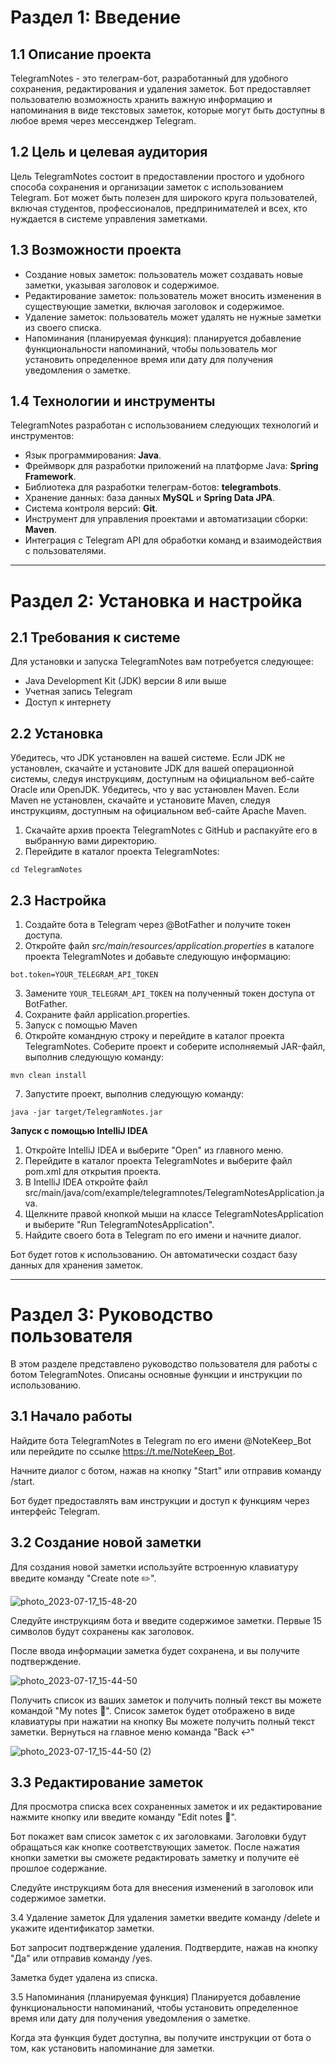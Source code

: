# Раздел 1: Введение
## 1.1 Описание проекта
TelegramNotes - это телеграм-бот, разработанный для удобного сохранения, редактирования и удаления заметок. Бот предоставляет пользователю возможность хранить важную информацию и напоминания в виде текстовых заметок, которые могут быть доступны в любое время через мессенджер Telegram.

## 1.2 Цель и целевая аудитория
Цель TelegramNotes состоит в предоставлении простого и удобного способа сохранения и организации заметок с использованием Telegram. Бот может быть полезен для широкого круга пользователей, включая студентов, профессионалов, предпринимателей и всех, кто нуждается в системе управления заметками.

## 1.3 Возможности проекта
* Создание новых заметок: пользователь может создавать новые заметки, указывая заголовок и содержимое.
* Редактирование заметок: пользователь может вносить изменения в существующие заметки, включая заголовок и содержимое.
* Удаление заметок: пользователь может удалять не нужные заметки из своего списка.
* Напоминания (планируемая функция): планируется добавление функциональности напоминаний, чтобы пользователь мог установить определенное время или дату для получения уведомления о заметке.

## 1.4 Технологии и инструменты
TelegramNotes разработан с использованием следующих технологий и инструментов:

* Язык программирования: **Java**.
* Фреймворк для разработки приложений на платформе Java: **Spring Framework**.
* Библиотека для разработки телеграм-ботов: **telegrambots**.
* Хранение данных: база данных **MySQL** и **Spring Data JPA**.
* Система контроля версий: **Git**.
* Инструмент для управления проектами и автоматизации сборки: **Maven**.
* Интеграция с Telegram API для обработки команд и взаимодействия с пользователями.

________________________________________________________________________________________________

# Раздел 2: Установка и настройка
## 2.1 Требования к системе
Для установки и запуска TelegramNotes вам потребуется следующее:
* Java Development Kit (JDK) версии 8 или выше
* Учетная запись Telegram
* Доступ к интернету
## 2.2 Установка
Убедитесь, что JDK установлен на вашей системе. Если JDK не установлен, скачайте и установите JDK для вашей операционной системы, следуя инструкциям,
доступным на официальном веб-сайте Oracle или OpenJDK. Убедитесь, что у вас установлен Maven. Если Maven не установлен, скачайте и установите Maven, 
следуя инструкциям, доступным на официальном веб-сайте Apache Maven.

1. Скачайте архив проекта TelegramNotes с GitHub и распакуйте его в выбранную вами директорию.
2. Перейдите в каталог проекта TelegramNotes:

``cd TelegramNotes``

## 2.3 Настройка
1. Создайте бота в Telegram через @BotFather и получите токен доступа.
2. Откройте файл *src/main/resources/application.properties* в каталоге проекта TelegramNotes и добавьте следующую информацию:

``bot.token=YOUR_TELEGRAM_API_TOKEN``

3. Замените ``YOUR_TELEGRAM_API_TOKEN`` на полученный токен доступа от BotFather.
4. Сохраните файл application.properties.
5. Запуск с помощью Maven
6. Откройте командную строку и перейдите в каталог проекта TelegramNotes. Соберите проект и соберите исполняемый JAR-файл, выполнив следующую команду:

``mvn clean install``

7. Запустите проект, выполнив следующую команду:

``java -jar target/TelegramNotes.jar``

**Запуск с помощью IntelliJ IDEA**
1. Откройте IntelliJ IDEA и выберите "Open" из главного меню.
2. Перейдите в каталог проекта TelegramNotes и выберите файл pom.xml для открытия проекта.
3. В IntelliJ IDEA откройте файл src/main/java/com/example/telegramnotes/TelegramNotesApplication.java.
4. Щелкните правой кнопкой мыши на классе TelegramNotesApplication и выберите "Run TelegramNotesApplication".
5. Найдите своего бота в Telegram по его имени и начните диалог.

Бот будет готов к использованию. Он автоматически создаст базу данных для хранения заметок.

________________________________________________________________________________________________________________

# Раздел 3: Руководство пользователя
В этом разделе представлено руководство пользователя для работы с ботом TelegramNotes. Описаны основные функции и инструкции по использованию.

## 3.1 Начало работы
Найдите бота TelegramNotes в Telegram по его имени @NoteKeep_Bot или перейдите по ссылке https://t.me/NoteKeep_Bot.

Начните диалог с ботом, нажав на кнопку "Start" или отправив команду /start.



Бот будет предоставлять вам инструкции и доступ к функциям через интерфейс Telegram.

## 3.2 Создание новой заметки
Для создания новой заметки используйте встроенную клавиатуру введите команду "Create note ✏️".

![photo_2023-07-17_15-48-20](https://github.com/roman50021/TelegramNotes/assets/103030747/0be37e0b-c8fd-4c1e-929c-58c196fd029a)

Следуйте инструкциям бота и введите содержимое заметки. Первые 15 символов будут сохранены как заголовок.

После ввода информации заметка будет сохранена, и вы получите подтверждение. 

![photo_2023-07-17_15-44-50](https://github.com/roman50021/TelegramNotes/assets/103030747/6955c1bb-a69b-4c43-904e-a936c24fc09d)

Получить список из ваших заметок и получить полный текст вы можете командой "My notes 📁". 
Список заметок будет отображено в виде клавиатуры при нажатии на кнопку Вы можете получить полный текст заметки.
Вернуться на главное меню команда "Back ↩️"

![photo_2023-07-17_15-44-50 (2)](https://github.com/roman50021/TelegramNotes/assets/103030747/fcccb6f4-2c1e-44c5-be09-cc2e74a1638e)

## 3.3 Редактирование заметок
Для просмотра списка всех сохраненных заметок и их редактирование нажмите кнопку или введите команду "Edit notes 📝".

Бот покажет вам список заметок с их заголовками. Заголовки будут обращаться как кнопке соответствующих заметок. 
После нажатия кнопки заметки вы сможете редактировать заметку и получите её прошлое содержание. 

Следуйте инструкциям бота для внесения изменений в заголовок или содержимое заметки.

3.4 Удаление заметок
Для удаления заметки введите команду /delete и укажите идентификатор заметки.

Бот запросит подтверждение удаления. Подтвердите, нажав на кнопку "Да" или отправив команду /yes.

Заметка будет удалена из списка.

3.5 Напоминания (планируемая функция)
Планируется добавление функциональности напоминаний, чтобы установить определенное время или дату для получения уведомления о заметке.

Когда эта функция будет доступна, вы получите инструкции от бота о том, как установить напоминание для заметки.
























